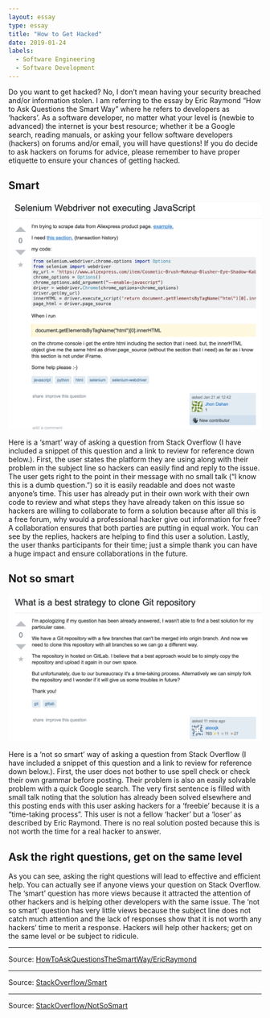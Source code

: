 ```yaml
---
layout: essay
type: essay
title: "How to Get Hacked"
date: 2019-01-24
labels:
  - Software Engineering
  - Software Development
---
```


Do you want to get hacked?  No, I don’t mean having your security breached and/or information stolen.   I am referring to the essay by Eric Raymond “How to Ask Questions the Smart Way” where he refers to developers as ‘hackers’.  As a software developer, no matter what your level is (newbie to advanced)  the internet is your best resource; whether it be a Google search, reading manuals, or asking your fellow software developers (hackers) on forums and/or email, you will have questions!  If you do decide to ask hackers on forums for advice, please remember to have proper etiquette to ensure your chances of getting hacked.

## Smart

<img class="ui medium left floated image" src="https://raw.githubusercontent.com/audreyford/audreyford.github.io/master/images/hacker.png">

Here is a ‘smart’ way of asking a question from Stack Overflow (I have included a snippet of this question and a link to review for reference down below.).  First, the user states the platform they are using along with their problem in the subject line so hackers can easily find and reply to the issue.  The user gets right to the point in their message with no small talk (“I know this is a dumb question.”) so it is easily readable and does not waste anyone’s time.  This user has already put in their own work with their own code to review and what steps they have already taken on this issue so hackers are willing to collaborate to form a solution because after all this is a free forum, why would a professional hacker give out information for free?  A collaboration ensures that both parties are putting in equal work.  You can see by the replies, hackers are helping to find this user a solution.  Lastly, the user thanks participants for their time; just a simple thank you can have a huge impact and ensure collaborations in the future.

## Not so smart

<img class="ui medium left floated image" src="https://raw.githubusercontent.com/audreyford/audreyford.github.io/master/images/loser.png">

Here is a ‘not so smart’ way of asking a question from Stack Overflow (I have included a snippet of this question and a link to review for reference down below.).  First, the user does not bother to use spell check or check their own grammar before posting.  Their problem is also an easily solvable problem with a quick Google search.  The very first sentence is filled with small talk noting that the solution has already been solved elsewhere and this posting ends with this user asking hackers for a ‘freebie’ because it is a “time-taking process”.  This user is not a fellow ‘hacker’ but a ‘loser’ as described by Eric Raymond.  There is no real solution posted because this is not worth the time for a real hacker to answer.  

## Ask the right questions, get on the same level

As you can see, asking the right questions will lead to effective and efficient help.  You can actually see if anyone views your question on Stack Overflow.  The ‘smart’ question has more views because it attracted the attention of other hackers and is helping other developers with the same issue.  The ‘not so smart’ question has very little views because the subject line does not catch much attention and the lack of responses show that it is not worth any hackers’ time to merit a response.  Hackers will help other hackers; get on the same level or be subject to ridicule. 

<hr>
Source: 
<a href="http://www.catb.org/esr/faqs/smart-questions.html">HowToAskQuestionsTheSmartWay/EricRaymond</a>
<hr>
Source:
<a href="https://stackoverflow.com/questions/54290247/selenium-webdriver-not-executing-javascript">StackOverflow/Smart</a>
<hr>
Source:
<a href="https://stackoverflow.com/questions/54361056/what-is-a-best-strategy-to-clone-git-repository">StackOverflow/NotSoSmart</a>
